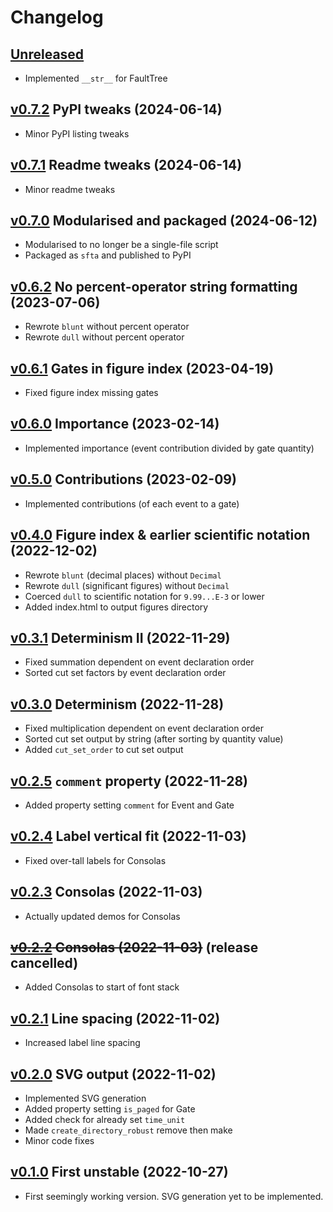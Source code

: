 # Changelog


## [Unreleased]

- Implemented `__str__` for FaultTree


## [v0.7.2] PyPI tweaks (2024-06-14)

- Minor PyPI listing tweaks


## [v0.7.1] Readme tweaks (2024-06-14)

- Minor readme tweaks


## [v0.7.0] Modularised and packaged (2024-06-12)

- Modularised to no longer be a single-file script
- Packaged as `sfta` and published to PyPI


## [v0.6.2] No percent-operator string formatting (2023-07-06)

- Rewrote `blunt` without percent operator
- Rewrote `dull` without percent operator


## [v0.6.1] Gates in figure index (2023-04-19)

- Fixed figure index missing gates


## [v0.6.0] Importance (2023-02-14)

- Implemented importance (event contribution divided by gate quantity)


## [v0.5.0] Contributions (2023-02-09)

- Implemented contributions (of each event to a gate)


## [v0.4.0] Figure index & earlier scientific notation (2022-12-02)

- Rewrote `blunt` (decimal places) without `Decimal`
- Rewrote `dull` (significant figures) without `Decimal`
- Coerced `dull` to scientific notation for `9.99...E-3` or lower
- Added index.html to output figures directory


## [v0.3.1] Determinism II (2022-11-29)

- Fixed summation dependent on event declaration order
- Sorted cut set factors by event declaration order


## [v0.3.0] Determinism (2022-11-28)

- Fixed multiplication dependent on event declaration order
- Sorted cut set output by string (after sorting by quantity value)
- Added `cut_set_order` to cut set output


## [v0.2.5] `comment` property (2022-11-28)

- Added property setting `comment` for Event and Gate


## [v0.2.4] Label vertical fit (2022-11-03)

- Fixed over-tall labels for Consolas


## [v0.2.3] Consolas (2022-11-03)

- Actually updated demos for Consolas


## ~~[v0.2.2] Consolas (2022-11-03)~~ (release cancelled)

- Added Consolas to start of font stack


## [v0.2.1] Line spacing (2022-11-02)

- Increased label line spacing


## [v0.2.0] SVG output (2022-11-02)

- Implemented SVG generation
- Added property setting `is_paged` for Gate
- Added check for already set `time_unit`
- Made `create_directory_robust` remove then make
- Minor code fixes


## [v0.1.0] First unstable (2022-10-27)

- First seemingly working version. SVG generation yet to be implemented.


[Unreleased]: https://github.com/yawnoc/sfta/compare/v0.7.2...HEAD
[v0.7.2]: https://github.com/yawnoc/sfta/compare/v0.7.1...v0.7.2
[v0.7.1]: https://github.com/yawnoc/sfta/compare/v0.7.0...v0.7.1
[v0.7.0]: https://github.com/yawnoc/sfta/compare/v0.6.2...v0.7.0
[v0.6.2]: https://github.com/yawnoc/sfta/compare/v0.6.1...v0.6.2
[v0.6.1]: https://github.com/yawnoc/sfta/compare/v0.6.0...v0.6.1
[v0.6.0]: https://github.com/yawnoc/sfta/compare/v0.5.0...v0.6.0
[v0.5.0]: https://github.com/yawnoc/sfta/compare/v0.4.0...v0.5.0
[v0.4.0]: https://github.com/yawnoc/sfta/compare/v0.3.1...v0.4.0
[v0.3.1]: https://github.com/yawnoc/sfta/compare/v0.3.0...v0.3.1
[v0.3.0]: https://github.com/yawnoc/sfta/compare/v0.2.5...v0.3.0
[v0.2.5]: https://github.com/yawnoc/sfta/compare/v0.2.4...v0.2.5
[v0.2.4]: https://github.com/yawnoc/sfta/compare/v0.2.3...v0.2.4
[v0.2.3]: https://github.com/yawnoc/sfta/compare/v0.2.2...v0.2.3
[v0.2.2]: https://github.com/yawnoc/sfta/compare/v0.2.1...v0.2.2
[v0.2.1]: https://github.com/yawnoc/sfta/compare/v0.2.0...v0.2.1
[v0.2.0]: https://github.com/yawnoc/sfta/compare/v0.1.0...v0.2.0
[v0.1.0]: https://github.com/yawnoc/sfta/releases/tag/v0.1.0
